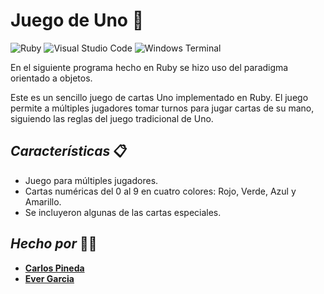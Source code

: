 # Juego de Uno 🎴

![Ruby](https://img.shields.io/badge/Ruby-CC342D?style=flat-square&logo=ruby&logoColor=white)
![Visual Studio Code](https://img.shields.io/badge/Visual%20Studio%20Code-007ACC?style=flat-square&logo=visual-studio-code&logoColor=white)
![Windows Terminal](https://img.shields.io/badge/Windows%20Terminal-4D4D4D?style=flat-square&logo=windows-terminal&logoColor=white)

En el siguiente programa hecho en Ruby se hizo uso del paradigma orientado a objetos.

Este es un sencillo juego de cartas Uno implementado en Ruby. El juego permite a múltiples jugadores tomar turnos para jugar cartas de su mano, siguiendo las reglas del juego tradicional de Uno.

## *Características* 📋

- Juego para múltiples jugadores.
- Cartas numéricas del 0 al 9 en cuatro colores: Rojo, Verde, Azul y Amarillo.
- Se incluyeron algunas de las cartas especiales.

## *Hecho por* 🧑‍💻

- **[Carlos Pineda](https://github.com/Pineda04)**
- **[Ever Garcia](https://github.com/everjosue56)**